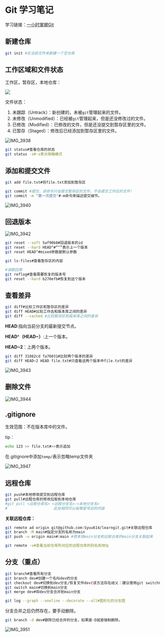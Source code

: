 # Git 学习笔记

学习链接：[一小时掌握Git](https://www.bilibili.com/video/BV1HM411377j/?share_source=copy_web&vd_source=82fa3a30ff60d300c90c56999d163f81)

## 新建仓库

```bash
git init #在当前文件夹新建一个空仓库
```

## 工作区域和文件状态

工作区，暂存区，本地仓库：

![](./assets/IMG_3937.PNG)

文件状态：

1. 未跟踪（Untrack）：新创建的，未被`git`管理起来的文件。
1. 未修改（Unmodified）：已经被`git`管理起来，但是还没修改过的文件。
1. 已修改（Modified）：已修改的文件，但是还没提交到暂存区里的文件。
1. 已暂存（Staged）：修改后已经添加到暂存区里的文件。

![IMG_3938](./assets/IMG_3938.JPG)

```bash
git status#查看仓库的状态
git status -s#-s表示简略模式
```
## 添加和提交文件

```bash
git add file.txt#将file.txt添加到暂存区
```
```bash
git commit #提交，该命令只会提交暂存区的文件，不会提交工作区的文件!
git commit -m "第一次提交"#-m命令来描述提交细节。
```

![IMG_3940](./assets/IMG_3940.JPG)

## 回退版本

![IMG_3942](./assets/IMG_3942.JPG)

```bash
git reset --soft 5af90b8#回退版本的id
git reset --hard HEAD^#“^”表示上一个版本
git reset HEAD^#mixed参数是默认参数
```

```bash
git ls-files#查看暂存区的内容
```

```bash
#误删回溯
git reflog#查看需要恢复的版本号
git reset --hard b270efb#恢复到这个版本
```

## 查看差异

```bash
git diff#比较工作区和暂存区的差异
git diff HEAD#比较工作去和版本库之间的差异
git diff --cached #比较暂存区和版本库之间的差异
```

**HEAD**:指向当前分支的最新提交节点。

**HEAD^（HEAD~）**:上一个版本。

**HEAD~2**：上两个版本。

```bash
git diff 31862cd fa76031#比较两个版本的差异
git diff HEAD~2 HEAD file.txt#只查看这两个版本中file.txt的差异
```

![IMG_3943](./assets/IMG_3943.JPG)

## 删除文件

![IMG_3944](./assets/IMG_3944.JPG)

## .gitignore

生效范围：不在版本库中的文件。

tip：

```bash
echo 123 >> file.txt#>>表示追加
```

在.gitignore中添加`temp/`表示忽略temp文件夹

![IMG_3947](./assets/IMG_3947.JPG)

## 远程仓库

```bash
git push#本地修改提交到远程仓库
git pull#远程仓库的修改拉取到本地仓库
#git pull <远程仓库名> <远程分支名>:<本地分支名>
#                     此处相同可以省略冒号后的内容
```

**关联远程仓库：**

```bash
git remote ad origin git@github.com:Syuu614/learngit.git#关联远程仓库
git branch -M main#指定分支的名称为main
git push -u origin main#:main #把本地main分支和远程仓库的main分支关联起来
```

```bash
git remote -v#查看当前仓库所对应的远程仓库的别名和地址
```

## 分支（重点）

```bash
git branch#查看所有分支
git branch dev#创建一个名叫dev的分支
git checkout dev#切换到dev分支/恢复文件dev(该方法存在歧义：建议使用git switch命令)
git switch main#切换到main分支
git merge dev#将dev分支合并到main分支
```

```bash
git log --graph --oneline --decorate --all#图形化的分支图
```

分支合并之后仍然存在，要手动删除。

```bash
git branch -d dev#删除已经合并的分支，如果是-D就是强制删除。
```

![IMG_3951](./assets/IMG_3951.JPG)

